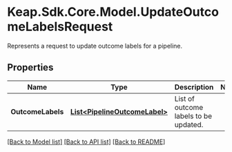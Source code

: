 # Keap.Sdk.Core.Model.UpdateOutcomeLabelsRequest
Represents a request to update outcome labels for a pipeline.

## Properties

Name | Type | Description | Notes
------------ | ------------- | ------------- | -------------
**OutcomeLabels** | [**List&lt;PipelineOutcomeLabel&gt;**](PipelineOutcomeLabel.md) | List of outcome labels to be updated. | 

[[Back to Model list]](../README.md#documentation-for-models) [[Back to API list]](../README.md#documentation-for-api-endpoints) [[Back to README]](../README.md)

